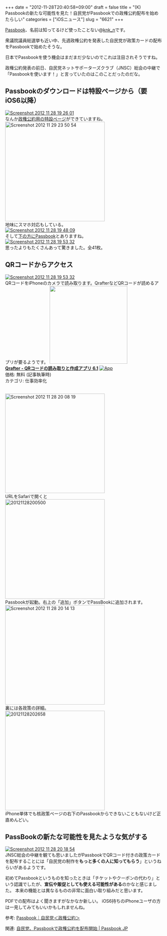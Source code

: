 +++
date = "2012-11-28T20:40:58+09:00"
draft = false
title = "(K) Passbookの新たな可能性を見た！自民党がPassbookでの政権公約配布を始めたらしい"
categories = ["iOSニュース"]
slug = "6621"
+++

<a href="https://www.apple.com/jp/ios/whats-new/#passbook" target="_blank">Passbook</a>、名前は知ってるけど使ったことない@<a href="https://twitter.com/knk_n" target="_blank">knk_n</a>です。

衆議院議員総選挙も近い中、先週政権公約を発表した自民党が政策カードの配布をPassbookで始めたそうな。

日本でPassbookを使う機会はまだまだ少ないのでこれは注目されそうですね。

政権公約発表の前日、自民党ネットサポーターズクラブ（JNSC）総会の中継で「Passbookを使います！」と言っていたのはこのことだったのだな。<!--more--><h2>Passbookのダウンロードは特設ページから（要iOS6以降）</h2>
<div class="center"><a href="http://knk-n.com.s3-website-ap-northeast-1.amazonaws.com/images/2012/11/screenshot-2012-11-28-19.26.01.jpg"><img src="http://knk-n.com.s3-website-ap-northeast-1.amazonaws.com/images/2012/11/screenshot-2012-11-28-19.26.01.jpg" alt="Screenshot 2012 11 28 19 26 01" title="screenshot 2012-11-28 19.26.01.jpg" border="0" width="" height="" /></a></div>
なんか<a href="http://special.jimin.jp/" target="_blank">政権公約用の特設ページ</a>ができていますね。


<div class="center"><a href="http://knk-n.com.s3-website-ap-northeast-1.amazonaws.com/images/2012/11/screenshot_2012-11-29_23.50.54.png"><img src="http://knk-n.com.s3-website-ap-northeast-1.amazonaws.com/images/2012/11/screenshot_2012-11-29_23.50.54.png" alt="Screenshot 2012 11 29 23 50 54" title="screenshot_2012-11-29_23.50.54.png" border="0" width="320" height="" /></a></div>
地味にスマホ対応もしている。

<div class="center"><a href="http://knk-n.com.s3-website-ap-northeast-1.amazonaws.com/images/2012/11/screenshot-2012-11-28-19.48.09.jpg"><img src="http://knk-n.com.s3-website-ap-northeast-1.amazonaws.com/images/2012/11/screenshot-2012-11-28-19.48.09.jpg" alt="Screenshot 2012 11 28 19 48 09" title="screenshot 2012-11-28 19.48.09.jpg" border="0" width="" height="" /></a></div>
そして<a href="http://special.jimin.jp/political_promise/bank/passbook.html" target="_blank">下の方にPassbook</a>とありますね。

<div class="center"><a href="http://knk-n.com.s3-website-ap-northeast-1.amazonaws.com/images/2012/11/screenshot-2012-11-28-19.53.32.jpg"><img src="http://knk-n.com.s3-website-ap-northeast-1.amazonaws.com/images/2012/11/screenshot-2012-11-28-19.53.32.jpg" alt="Screenshot 2012 11 28 19 53 32" title="screenshot 2012-11-28 19.53.32.jpg" border="0" width="" height="" /></a></div>
思ったよりもたくさんあって驚きました。全41枚。

<h2>QRコードからアクセス</h2>

<div class="center"><a href="http://knk-n.com.s3-website-ap-northeast-1.amazonaws.com/images/2012/11/screenshot-2012-11-28-19.53.321.jpg"><img src="http://knk-n.com.s3-website-ap-northeast-1.amazonaws.com/images/2012/11/screenshot-2012-11-28-19.53.321.jpg" alt="Screenshot 2012 11 28 19 53 32" title="screenshot 2012-11-28 19.53.32.jpg" border="0" width="" height="" /></a></div>
QRコードをiPhoneのカメラで読み取ります。QrafterなどQRコードが読めるアプリが要るようです。

<table class="appstorehelper"><a href="https://itunes.apple.com/jp/app/qrafter-qrkodono-dumi-qurito/id416098700?mt=8&uo=4" rel="nofollow" target="_blank"><img class="appstorehelper_appicn" src="http://a769.phobos.apple.com/us/r1000/065/Purple/v4/5d/7a/e6/5d7ae6b6-e677-0890-820a-a48820beb718/mzl.exgblejg.png" width="250" height="250" /></a><div class="appstorehelper_text"><a href="https://itunes.apple.com/jp/app/qrafter-qrkodono-dumi-qurito/id416098700?mt=8&uo=4" rel="nofollow" target="_blank"><b>Qrafter - QRコードの読み取りと作成アプリ 6.1</a></b> <a href="https://itunes.apple.com/jp/app/qrafter-qrkodono-dumi-qurito/id416098700?mt=8&uo=4" rel="nofollow" target="_blank"><img class="appstorehelper_icn" alt="App" src="http://ax.phobos.apple.com.edgesuite.net/ja_jp/images/web/linkmaker/badge_appstore-sm.gif" style="vertical-align: text-bottom;" /></b></a><br />価格: 無料 (記事執筆時)<br />カテゴリ: 仕事効率化</div>
</table>


<div class="center"><a href="http://knk-n.com.s3-website-ap-northeast-1.amazonaws.com/images/2012/11/screenshot_2012-11-28_20.08.19.png"><img src="http://knk-n.com.s3-website-ap-northeast-1.amazonaws.com/images/2012/11/screenshot_2012-11-28_20.08.19.png" alt="Screenshot 2012 11 28 20 08 19" title="screenshot_2012-11-28_20.08.19.png" border="0" width="320" height="" /></a></div>
URLをSafariで開くと

<div class="center"><a href="http://knk-n.com.s3-website-ap-northeast-1.amazonaws.com/images/2012/11/20121128200500.png"><img src="http://knk-n.com.s3-website-ap-northeast-1.amazonaws.com/images/2012/11/20121128200500.png" alt="20121128200500" title="20121128200500.png" border="0" width="320" height="" /></a></div>
Passbookが起動。右上の「追加」ボタンでPassBookに追加されます。

<div class="center"><a href="http://knk-n.com.s3-website-ap-northeast-1.amazonaws.com/images/2012/11/screenshot_2012-11-28_20.14.13.png"><img src="http://knk-n.com.s3-website-ap-northeast-1.amazonaws.com/images/2012/11/screenshot_2012-11-28_20.14.13.png" alt="Screenshot 2012 11 28 20 14 13" title="screenshot_2012-11-28_20.14.13.png" border="0" width="320" height="" /></a></div>
裏には各政策の詳細。

<div class="center"><a href="http://knk-n.com.s3-website-ap-northeast-1.amazonaws.com/images/2012/11/20121128202658.jpg"><img src="http://knk-n.com.s3-website-ap-northeast-1.amazonaws.com/images/2012/11/20121128202658.jpg" alt="20121128202658" title="20121128202658.jpg" border="0" width="320" height="" /></a></div>
iPhone単体でも核政策ページの右下のPassbookからできないこともないけど正直めんどい。

<h2>PassBookの新たな可能性を見たような気がする</h2>
<div class="center"><a href="http://knk-n.com.s3-website-ap-northeast-1.amazonaws.com/images/2012/11/screenshot-2012-11-28-20.18.54.jpeg"><img src="http://knk-n.com.s3-website-ap-northeast-1.amazonaws.com/images/2012/11/screenshot-2012-11-28-20.18.54.jpeg" alt="Screenshot 2012 11 28 20 18 54" title="screenshot 2012-11-28 20.18.54.jpeg" border="0" width="" height="" /></a></div>
JNSC総会の中継を観ても思いましたがPassbookでQRコード付きの政策カードを配布することには「自民党の制作を<strong>もっと多くの人に知ってもらう</strong>」というねらいがあるようです。

初めてPassbookというものを知ったときは「チケットやクーポンの代わり」という認識でしたが、<strong>宣伝や販促としても使える可能性がある</strong>のかなと感じました。
本来の機能とは異なるものの非常に面白い取り組みだと思います。

PDFでの配布はよく聞きますがなかなか新しい。
iOS6持ちのiPhoneユーザの方は一見してみてもいいかもしれませんね。

<p>参考: <a  href="http://special.jimin.jp/political_promise/bank/passbook.html" target="_blank">Passbook｜自民党＜政権公約＞</a><script type="text/javascript">var url = "http://special.jimin.jp/political_promise/bank/passbook.html";</script><script src="http://api.b.st-hatena.com/entry.count?url=http://special.jimin.jp/political_promise/bank/passbook.html&callback=hatebTxt"></script></p>

<p>関連: <a  href="http://passbooks.jp/2012/11/%E8%87%AA%E6%B0%91%E5%85%9A_%E6%94%BF%E6%A8%A9%E5%85%AC%E7%B4%84/" target="_blank">自民党、Passbookで政権公約を配布開始 | Passbook JP</a><script type="text/javascript">var url = "http://passbooks.jp/2012/11/%E8%87%AA%E6%B0%91%E5%85%9A_%E6%94%BF%E6%A8%A9%E5%85%AC%E7%B4%84/";</script><script src="http://api.b.st-hatena.com/entry.count?url=http://passbooks.jp/2012/11/%E8%87%AA%E6%B0%91%E5%85%9A_%E6%94%BF%E6%A8%A9%E5%85%AC%E7%B4%84/&callback=hatebTxt"></script></p>
